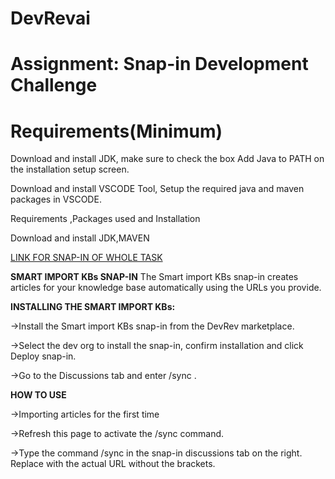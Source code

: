 # DevRevai
# Assignment: Snap-in Development Challenge

# Requirements(Minimum)
Download and install JDK, make sure to check the box Add Java to PATH on the installation setup screen.

Download and install VSCODE Tool, Setup the required java and maven packages in VSCODE.

Requirements ,Packages used and Installation

Download and install JDK,MAVEN




[LINK FOR SNAP-IN OF WHOLE TASK](https://app.devrev.ai/manjula12345/settings/snap-ins/snap_in-5d4a6830-2f70-49cd-b806-a98658412b69?dod=%5B%7B%22doi%22%3A%22PROD-1%22%2C%22dot%22%3A%22part%22%2C%22swcv%22%3Atrue%2C%22pdvt%22%3A%22timeline%22%7D%5D)



**SMART IMPORT KBs SNAP-IN**
The Smart import KBs snap-in creates articles for your knowledge base automatically using the URLs you provide.

**INSTALLING THE SMART IMPORT KBs:**

->Install the Smart import KBs snap-in from the DevRev marketplace.

->Select the dev org to install the snap-in, confirm installation and click Deploy snap-in.

->Go to the Discussions tab and enter /sync <URL>.


**HOW TO USE**

->Importing articles for the first time

->Refresh this page to activate the /sync command.

->Type the command /sync <URL> in the snap-in discussions tab on the right. Replace <URL> with the actual URL without the brackets.
